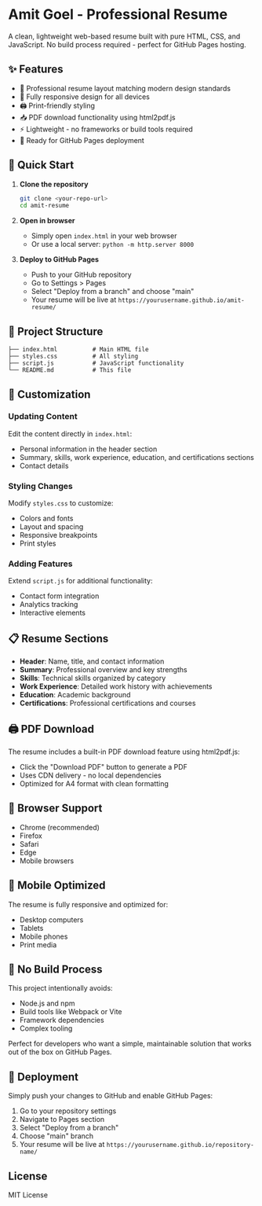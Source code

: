 # Amit Goel - Professional Resume

A clean, lightweight web-based resume built with pure HTML, CSS, and JavaScript. No build process required - perfect for GitHub Pages hosting.

## ✨ Features

- 📄 Professional resume layout matching modern design standards
- 📱 Fully responsive design for all devices
- 🖨️ Print-friendly styling
- 📥 PDF download functionality using html2pdf.js
- ⚡ Lightweight - no frameworks or build tools required
- 🚀 Ready for GitHub Pages deployment

## 🚀 Quick Start

1. **Clone the repository**
   ```bash
   git clone <your-repo-url>
   cd amit-resume
   ```

2. **Open in browser**
   - Simply open `index.html` in your web browser
   - Or use a local server: `python -m http.server 8000`

3. **Deploy to GitHub Pages**
   - Push to your GitHub repository
   - Go to Settings > Pages
   - Select "Deploy from a branch" and choose "main"
   - Your resume will be live at `https://yourusername.github.io/amit-resume/`

## 📁 Project Structure

```
├── index.html          # Main HTML file
├── styles.css          # All styling
├── script.js           # JavaScript functionality
└── README.md           # This file
```

## 🎨 Customization

### Updating Content
Edit the content directly in `index.html`:
- Personal information in the header section
- Summary, skills, work experience, education, and certifications sections
- Contact details

### Styling Changes
Modify `styles.css` to customize:
- Colors and fonts
- Layout and spacing
- Responsive breakpoints
- Print styles

### Adding Features
Extend `script.js` for additional functionality:
- Contact form integration
- Analytics tracking
- Interactive elements

## 📋 Resume Sections

- **Header**: Name, title, and contact information
- **Summary**: Professional overview and key strengths
- **Skills**: Technical skills organized by category
- **Work Experience**: Detailed work history with achievements
- **Education**: Academic background
- **Certifications**: Professional certifications and courses

## 🖨️ PDF Download

The resume includes a built-in PDF download feature using html2pdf.js:
- Click the "Download PDF" button to generate a PDF
- Uses CDN delivery - no local dependencies
- Optimized for A4 format with clean formatting

## 🌟 Browser Support

- Chrome (recommended)
- Firefox
- Safari
- Edge
- Mobile browsers

## 📱 Mobile Optimized

The resume is fully responsive and optimized for:
- Desktop computers
- Tablets
- Mobile phones
- Print media

## 🔧 No Build Process

This project intentionally avoids:
- Node.js and npm
- Build tools like Webpack or Vite
- Framework dependencies
- Complex tooling

Perfect for developers who want a simple, maintainable solution that works out of the box on GitHub Pages.

## 📄 Deployment

Simply push your changes to GitHub and enable GitHub Pages:

1. Go to your repository settings
2. Navigate to Pages section
3. Select "Deploy from a branch" 
4. Choose "main" branch
5. Your resume will be live at `https://yourusername.github.io/repository-name/`

## License

MIT License
